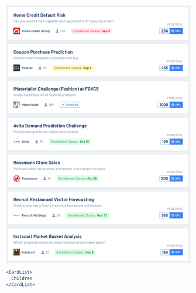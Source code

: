 <div class="examples">
  <div class="example">
    <a href="public/images/components/CardList/1.png">
      <img src="public/images/components/CardList/1.png" alt="CardList 1" />
    </a>
  </div>
</div>

```jsx
<CardList>
  Children
</CardList>
```
